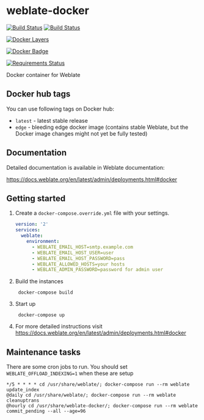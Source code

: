 # weblate-docker

[![Build Status](https://travis-ci.org/WeblateOrg/docker.svg?branch=master)](https://travis-ci.org/WeblateOrg/docker)
[![Build Status](https://travis-ci.org/WeblateOrg/docker.svg?branch=docker)](https://travis-ci.org/WeblateOrg/docker)

[![Docker Layers](https://images.microbadger.com/badges/image/weblate/weblate.svg)](https://microbadger.com/images/weblate/weblate "Get your own image badge on microbadger.com")

[![Docker Badge](https://images.microbadger.com/badges/version/weblate/weblate.svg)](https://microbadger.com/images/weblate/weblate "Get your own version badge on microbadger.com")

[![Requirements Status](https://requires.io/github/WeblateOrg/docker/requirements.svg?branch=master)](https://requires.io/github/WeblateOrg/docker/requirements/?branch=master)

Docker container for Weblate

## Docker hub tags

You can use following tags on Docker hub:

* `latest` - latest stable release
* `edge` - bleeding edge docker image (contains stable Weblate, but the Docker image changes might not yet be fully tested)

## Documentation

Detailed documentation is available in Weblate documentation:

https://docs.weblate.org/en/latest/admin/deployments.html#docker

## Getting started

1. Create a `docker-compose.override.yml` file with your settings.

    ```yml
    version: '2'
    services:
      weblate:
        environment:
          - WEBLATE_EMAIL_HOST=smtp.example.com
          - WEBLATE_EMAIL_HOST_USER=user
          - WEBLATE_EMAIL_HOST_PASSWORD=pass
          - WEBLATE_ALLOWED_HOSTS=your hosts
          - WEBLATE_ADMIN_PASSWORD=password for admin user
    ```

2. Build the instances

        docker-compose build

3. Start up

        docker-compose up

4. For more detailed instructions visit https://docs.weblate.org/en/latest/admin/deployments.html#docker

## Maintenance tasks

There are some cron jobs to run. You should set `WEBLATE_OFFLOAD_INDEXING=1` when these are setup

    */5 * * * * cd /usr/share/weblate/; docker-compose run --rm weblate update_index
    @daily cd /usr/share/weblate/; docker-compose run --rm weblate cleanuptrans
    @hourly cd /usr/share/weblate-docker/; docker-compose run --rm weblate commit_pending --all --age=96
